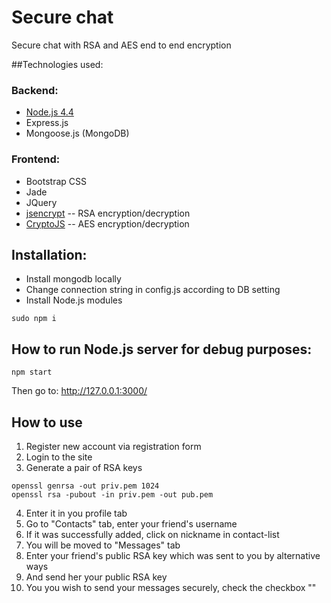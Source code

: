 # Secure chat
Secure chat with RSA and AES end to end encryption 

##Technologies used:
### Backend:
* [Node.js 4.4](https://nodejs.org/en/download/)
* Express.js
* Mongoose.js (MongoDB)

### Frontend:
* Bootstrap CSS
* Jade
* JQuery
* [jsencrypt](https://github.com/travist/jsencrypt) -- RSA encryption/decryption
* [CryptoJS](https://cdnjs.com/libraries/crypto-js) -- AES encryption/decryption

## Installation:
* Install mongodb locally
* Change connection string in config.js according to DB setting
* Install Node.js modules
```
sudo npm i
```

## How to run Node.js server for debug purposes:
```
npm start
```
Then go to:
http://127.0.0.1:3000/

## How to use
1. Register new account via registration form
2. Login to the site
3. Generate a pair of RSA keys
```
openssl genrsa -out priv.pem 1024
openssl rsa -pubout -in priv.pem -out pub.pem
```
4. Enter it in you profile tab
5. Go to "Contacts" tab, enter your friend's username
6. If it was successfully added, click on nickname in contact-list
7. You will be moved to "Messages" tab
8. Enter your friend's public RSA key which was sent to you by alternative ways 
9. And send her your public RSA key
10. You you wish to send your messages securely, check the checkbox ""
